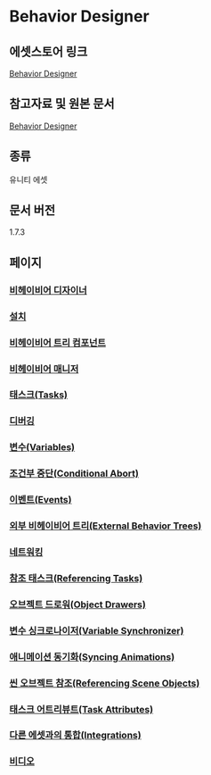 # Behavior Designer

## 에셋스토어 링크

[Behavior Designer](https://prf.hn/l/VXDbDLy)

## 참고자료 및 원본 문서

[Behavior Designer](./files/Documentation.pdf)

## 종류

유니티 에셋

## 문서 버전

1.7.3

## 페이지

### [비헤이비어 디자이너](./pages/behavior-designer.md)
### [설치](./pages/installation.md)
### [비헤이비어 트리 컴포넌트](./pages/behavior-tree-component.md)
### [비헤이비어 매니저](./pages/behavior-manager.md)
### [태스크(Tasks)](./pages/tasks.md)
### [디버깅](./pages/debugging.md)
### [변수(Variables)](./pages/variables.md)
### [조건부 중단(Conditional Abort)](./pages/conditional-abort.md)
### [이벤트(Events)](./pages/events.md)
### [외부 비헤이비어 트리(External Behavior Trees)](./pages/external-behavior-trees.md)
### [네트워킹](./pages/networking.md)
### [참조 태스크(Referencing Tasks)](./pages/referencing-tasks.md)
### [오브젝트 드로워(Object Drawers)](./pages/object-drawer.md)
### [변수 싱크로나이저(Variable Synchronizer)](./pages/variable-synchronizer.md)
### [애니메이션 동기화(Syncing Animations)](./pages/syncing-animations.md)
### [씬 오브젝트 참조(Referencing Scene Objects)](./pages/referencing-scene-objects.md)
### [태스크 어트리뷰트(Task Attributes)](./pages/task-attributes.md)
### [다른 에셋과의 통합(Integrations)](./pages/integrations.md)
### [비디오](./pages/videos.md)